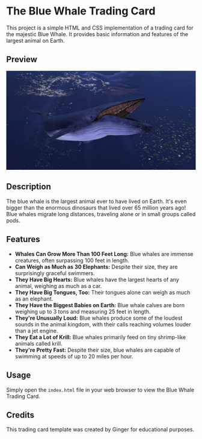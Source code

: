 # The Blue Whale Trading Card

This project is a simple HTML and CSS implementation of a trading card for the majestic Blue Whale. It provides basic information and features of the largest animal on Earth.

## Preview

![Blue Whale Trading Card Preview](Blue-whale-feeding-e1655928281844.jpg)

## Description

The blue whale is the largest animal ever to have lived on Earth. It's even bigger than the enormous dinosaurs that lived over 65 million years ago! Blue whales migrate long distances, traveling alone or in small groups called pods.

## Features

- **Whales Can Grow More Than 100 Feet Long:** Blue whales are immense creatures, often surpassing 100 feet in length.
- **Can Weigh as Much as 30 Elephants:** Despite their size, they are surprisingly graceful swimmers.
- **They Have Big Hearts:** Blue whales have the largest hearts of any animal, weighing as much as a car.
- **They Have Big Tongues, Too:** Their tongues alone can weigh as much as an elephant.
- **They Have the Biggest Babies on Earth:** Blue whale calves are born weighing up to 3 tons and measuring 25 feet in length.
- **They're Unusually Loud:** Blue whales produce some of the loudest sounds in the animal kingdom, with their calls reaching volumes louder than a jet engine.
- **They Eat a Lot of Krill:** Blue whales primarily feed on tiny shrimp-like animals called krill.
- **They're Pretty Fast:** Despite their size, blue whales are capable of swimming at speeds of up to 20 miles per hour.

## Usage

Simply open the `index.html` file in your web browser to view the Blue Whale Trading Card.

## Credits

This trading card template was created by Ginger for educational purposes.
